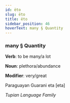 ```yaml
---
id: ëto
slug: ëto
title: ëto
sidebar_position: 46
hoverText: many § Quantity
---
```


### many § Quantity

**Verb**: to be many/a lot

**Noun**: plethora/abundance

**Modifier**: very/great

Paraguayan Guarani eta [eta]

*Tupian Language Family*